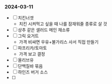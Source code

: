 ### 2024-03-11 
- [ ] 치킨너겟
	- 치킨 시켜먹고 싶을 때 나를 잠재워줄 종류로 살 것 
- [ ] 상추 같은 샐러드 메인 채소류 
- [ ] 그릭 요거트 
	- 가격 비싸면 우유+불가리스 사서 직접 만들기
- [ ] 파프리카/토마토
	- 가격 보고 결정 
- [ ] 올리브유 
- [ ] 단백질바 묶음 
- [ ] 하인즈 버거 소스 
- [ ] 


